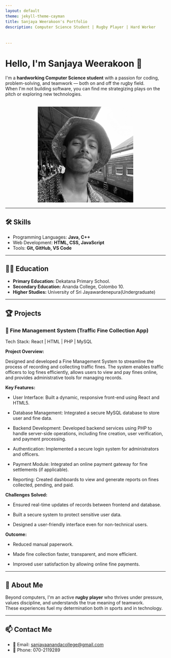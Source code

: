 ```yaml
---
layout: default
theme: jekyll-theme-cayman
title: Sanjaya Weerakoon's Portfolio
description: Computer Science Student | Rugby Player | Hard Worker


---
```


# Hello, I'm Sanjaya Weerakoon 👋

I'm a **hardworking Computer Science student** with a passion for coding, problem-solving, and teamwork — both on and off the rugby field.  
When I'm not building software, you can find me strategizing plays on the pitch or exploring new technologies.<br><br>
<center><img src = "me.jpg" width="300px" height ="300px"></center>

---

## 🛠️ Skills
- Programming Languages: **Java, C++**
- Web Development: **HTML, CSS, JavaScript**
- Tools: **Git, GitHub, VS Code**

---

## 🧑‍🎓 Education

- **Primary Education:** Dekatana Primary School.
- **Secondary Education:** Ananda College, Colombo 10.
- **Higher Studies:** University of Sri Jayawardenepura(Undergraduate)

---

## 🏆 Projects

### 🚦 Fine Management System (Traffic Fine Collection App)

Tech Stack: React | HTML | PHP | MySQL

**Project Overview:**

Designed and developed a Fine Management System to streamline the process of recording and collecting traffic fines. The system enables traffic officers to log fines efficiently, allows users to view and pay fines online, and provides administrative tools for managing records.

**Key Features:**

- User Interface: Built a dynamic, responsive front-end using React and HTML5.

- Database Management: Integrated a secure MySQL database to store user and fine data.

- Backend Development: Developed backend services using PHP to handle server-side operations, including fine creation, user verification, and payment processing.

- Authentication: Implemented a secure login system for administrators and officers.

- Payment Module: Integrated an online payment gateway for fine settlements (if applicable).

- Reporting: Created dashboards to view and generate reports on fines collected, pending, and paid.

**Challenges Solved:**

- Ensured real-time updates of records between frontend and database.

- Built a secure system to protect sensitive user data.

- Designed a user-friendly interface even for non-technical users.

**Outcome:**

- Reduced manual paperwork.

- Made fine collection faster, transparent, and more efficient.

- Improved user satisfaction by allowing online fine payments.

---

## 🏉 About Me

Beyond computers, I'm an active **rugby player** who thrives under pressure, values discipline, and understands the true meaning of teamwork.  
These experiences fuel my determination both in sports and in technology.

---

## 📫 Contact Me
- 📧 Email: sanjayaanandacollege@gmail.com
- 📱 Phone: 070-2119289
